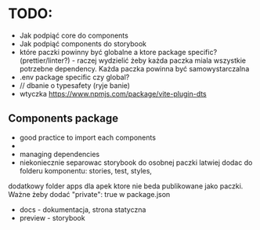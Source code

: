 # TODO:
* Jak podpiąć core do components
* Jak podpiąć components do storybook
* które paczki powinny być globalne a ktore package specific? (prettier/linter?) - raczej wydzielić żeby każda 
  paczka miala wszystkie potrzebne dependency. Każda paczka powinna być samowystarczalna
* .env package specific czy global?
* // dbanie o typesafety (ryje banie)
* wtyczka https://www.npmjs.com/package/vite-plugin-dts

## Components package
* good practice to import each components
* 
* managing dependencies
* niekoniecznie separowac storybook do osobnej paczki latwiej dodac do folderu komponentu: stories, test, styles, 

dodatkowy folder apps dla apek ktore nie beda publikowane jako paczki. Ważne żeby dodać "private": true w package.json
* docs - dokumentacja, strona statyczna 
* preview - storybook